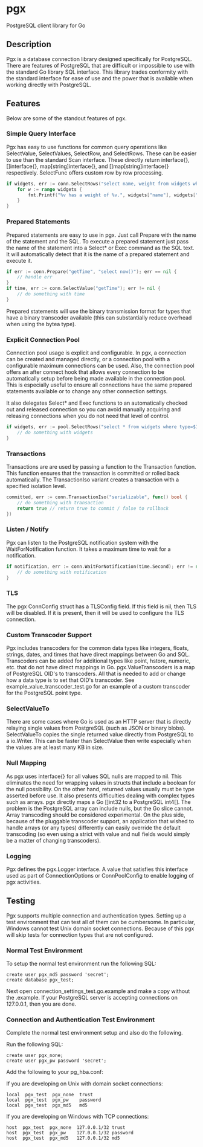 # pgx

PostgreSQL client library for Go

## Description

Pgx is a database connection library designed specifically for PostgreSQL.
There are features of PostgreSQL that are difficult or impossible to use with
the standard Go library SQL interface. This library trades conformity with the
standard interface for ease of use and the power that is available when
working directly with PostgreSQL.

## Features

Below are some of the standout features of pgx.

### Simple Query Interface

Pgx has easy to use functions for common query operations like SelectValue,
SelectValues, SelectRow, and SelectRows. These can be easier to use than the
standard Scan interface. These directly return interface{}, []interface{},
map[string]interface{}, and []map[string]interface{} respectively. SelectFunc
offers custom row by row processing.

```go
if widgets, err := conn.SelectRows("select name, weight from widgets where type=$1", type); err != nil {
    for w := range widgets {
        fmt.Printf("%v has a weight of %v.", widgets["name"], widgets["weight"])
    }
}
```

### Prepared Statements

Prepared statements are easy to use in pgx. Just call Prepare with the name of
the statement and the SQL. To execute a prepared statement just pass the name
of the statement into a Select* or Exec command as the SQL text. It will
automatically detect that it is the name of a prepared statement and execute
it.

```go
if err := conn.Prepare("getTime", "select now()"); err == nil {
    // handle err
}
if time, err := conn.SelectValue("getTime"); err != nil {
    // do something with time
}
```

Prepared statements will use the binary transmission format for types that
have a binary transcoder available (this can substantially reduce overhead
when using the bytea type).

### Explicit Connection Pool

Connection pool usage is explicit and configurable. In pgx, a connection can
be created and managed directly, or a connection pool with a configurable
maximum connections can be used. Also, the connection pool offers an after
connect hook that allows every connection to be automatically setup before
being made available in the connection pool. This is especially useful to
ensure all connections have the same prepared statements available or to
change any other connection settings.

It also delegates Select* and Exec functions to an automatically checked
out and released connection so you can avoid manually acquiring and releasing
connections when you do not need that level of control.

```go
if widgets, err := pool.SelectRows("select * from widgets where type=$1", type); err != nil {
    // do something with widgets
}
```

### Transactions

Transactions are are used by passing a function to the Transaction function.
This function ensures that the transaction is committed or rolled back
automatically. The TransactionIso variant creates a transaction with a
specified isolation level.

```go
committed, err := conn.TransactionIso("serializable", func() bool {
    // do something with transaction
    return true // return true to commit / false to rollback
})
```

### Listen / Notify

Pgx can listen to the PostgreSQL notification system with the
WaitForNotification function. It takes a maximum time to wait for a
notification.

```go
if notification, err := conn.WaitForNotification(time.Second); err != nil {
    // do something with notification
}
```

### TLS

The pgx ConnConfig struct has a TLSConfig field. If this field is
nil, then TLS will be disabled. If it is present, then it will be used to
configure the TLS connection.

### Custom Transcoder Support

Pgx includes transcoders for the common data types like integers, floats,
strings, dates, and times that have direct mappings between Go and SQL.
Transcoders can be added for additional types like point, hstore, numeric,
etc. that do not have direct mappings in Go. pgx.ValueTranscoders is a map of
PostgreSQL OID's to transcoders. All that is needed to add or change how a
data type is to set that OID's transcoder. See
example_value_transcoder_test.go for an example of a custom transcoder for the
PostgreSQL point type.

### SelectValueTo

There are some cases where Go is used as an HTTP server that is directly
relaying single values from PostgreSQL (such as JSON or binary blobs).
SelectValueTo copies the single returned value directly from PostgreSQL to a
io.Writer. This can be faster than SelectValue then write especially when the
values are at least many KB in size.

### Null Mapping

As pgx uses interface{} for all values SQL nulls are mapped to nil. This
eliminates the need for wrapping values in structs that include a boolean for
the null possibility. On the other hand, returned values usually must be type
asserted before use. It also presents difficulties dealing with complex types
such as arrays. pgx directly maps a Go []int32 to a PostgreSQL int4[]. The
problem is the PostgreSQL array can include nulls, but the Go slice cannot.
Array transcoding should be considered experimental. On the plus side, because
of the pluggable transcoder support, an application that wished to handle
arrays (or any types) differently can easily override the default transcoding
(so even using a strict with value and null fields would simply be a matter of
changing transcoders).

### Logging

Pgx defines the pgx.Logger interface. A value that satisfies this interface
used as part of ConnectionOptions or ConnPoolConfig to enable logging
of pgx activities.

## Testing

Pgx supports multiple connection and authentication types. Setting up a test
environment that can test all of them can be cumbersome. In particular,
Windows cannot test Unix domain socket connections. Because of this pgx will
skip tests for connection types that are not configured.

### Normal Test Environment

To setup the normal test environment run the following SQL:

    create user pgx_md5 password 'secret';
    create database pgx_test;

Next open connection_settings_test.go.example and make a copy without the
.example. If your PostgreSQL server is accepting connections on 127.0.0.1,
then you are done.

### Connection and Authentication Test Environment

Complete the normal test environment setup and also do the following.

Run the following SQL:

    create user pgx_none;
    create user pgx_pw password 'secret';

Add the following to your pg_hba.conf:

If you are developing on Unix with domain socket connections:

    local  pgx_test  pgx_none  trust
    local  pgx_test  pgx_pw    password
    local  pgx_test  pgx_md5   md5

If you are developing on Windows with TCP connections:

    host  pgx_test  pgx_none  127.0.0.1/32 trust
    host  pgx_test  pgx_pw    127.0.0.1/32 password
    host  pgx_test  pgx_md5   127.0.0.1/32 md5
